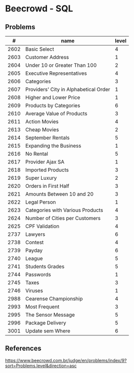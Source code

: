 # Beecrowd - SQL

## Problems

| #    | name                                  | level | 
|------|---------------------------------------|-------|
| 2602 | Basic Select		                        | 4     | 
| 2603 | Customer Address		                    | 1     | 
| 2604 | Under 10 or Greater Than 100	         | 2     | 
| 2605 | Executive Representatives		           | 4     | 
| 2606 | Categories			                         | 3     | 
| 2607 | Providers' City in Alphabetical Order | 1     | 
| 2608 | Higher and Lower Price		              | 1     | 
| 2609 | Products by Categories		              | 6     | 
| 2610 | Average Value of Products		           | 3     | 
| 2611 | Action Movies			                      | 4     | 
| 2613 | Cheap Movies			                       | 2     | 
| 2614 | September Rentals		                   | 5     | 
| 2615 | Expanding the Business	               | 1     | 
| 2616 | No Rental			                          | 5     | 
| 2617 | Provider Ajax SA		                    | 1     | 
| 2618 | Imported Products		                   | 3     | 
| 2619 | Super Luxury	                         | 2     | 
| 2620 | Orders in First Half		                | 3     | 
| 2621 | Amounts Between 10 and 20	            | 3     | 
| 2622 | Legal Person			                       | 1     | 
| 2623 | Categories with Various Products		    | 4     | 
| 2624 | Number of Cities per Customers	       | 3     | 
| 2625 | CPF Validation	                       | 4     | 
| 2737 | Lawyers			                            | 6     |
| 2738 | Contest			                            | 4     | 
| 2739 | Payday			                             | 6     |
| 2740 | League			                             | 5     | 
| 2741 | Students Grades			                    | 5     | 
| 2744 | Passwords	                            | 1     | 
| 2745 | Taxes	                                | 3     | 
| 2746 | Viruses	                              | 1     | 
| 2988 | Cearense Championship	                | 4     | 
| 2993 | Most Frequent	                        | 3     |
| 2995 | The Sensor Message	                   | 5     |
| 2996 | Package Delivery                      | 5    |
| 3001 | Update sem Where                      | 6     |


## References
https://www.beecrowd.com.br/judge/en/problems/index/9?sort=Problems.level&direction=asc